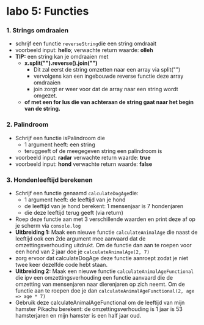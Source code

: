 # labo 5: Functies

### 1. Strings omdraaien

* schrijf een functie `reverseString`die een string omdraait
* voorbeeld input:  **hello**; verwachte return waarde: **olleh**
* **TIP:** een string kan je omdraaien met 
  * **x.split\(""\).reverse\(\).join\(""\)**
    * Dit zal eerst de string omzetten naar een array via split\(""\)
    * vervolgens kan een ingebouwde reverse functie deze array omdraaien
    * join zorgt er weer voor dat de array naar een string wordt omgezet.
  * **of met een for lus die van achteraan de string gaat naar het begin van de string.**

### 2. Palindroom

* Schrijf een functie isPalindroom die 
  * 1 argument heeft: een string
  * teruggeeft of de meegegeven string een palindroom is
* voorbeeld input: **radar** verwachte return waarde: **true**
* voorbeeld input: **hond** verwachte return waarde: **false**

### 3. Hondenleeftijd berekenen

* Schrijf een functie genaamd `calculateDogAge`die:
  * 1 argument heeft: de leeftijd van je hond
  * de leeftijd van je hond berekent: 1 mensenjaar is 7 hondenjaren
  * die deze leeftijd terug geeft \(via return\)
* Roep deze functie aan met 3 verschillende waarden en print deze af op je scherm via `console.log` 
* **Uitbreiding 1:** Maak een nieuwe functie `calculateAnimalAge` die naast de leeftijd ook een 2de argument mee aanvaard dat de omzettingsverhouding uitdrukt. Om de functie dan aan te roepen voor een hond van 2 jaar doe je `calculateAnimalAge(2, 7)`
* zorg ervoor dat  calculateDogAge deze functie aanroept zodat je niet twee keer dezelfde code hebt staan.
* **Uitbreiding 2:** Maak een nieuwe functie `calculateAnimalAgeFunctional` die ipv een omzettingsverhouding een functie aanvaard die de omzetting van mensenjaren naar dierenjaren op zich neemt. Om de functie aan te roepen doe je dan `calculateAnimalAgeFunctional(2, age => age * 7)`
* Gebruik deze calculateAnimalAgeFunctional om de leeftijd van mijn hamster Pikachu berekent: de omzettingsverhouding is 1 jaar is 53 hamsterjaren en mijn hamster is een half jaar oud.

